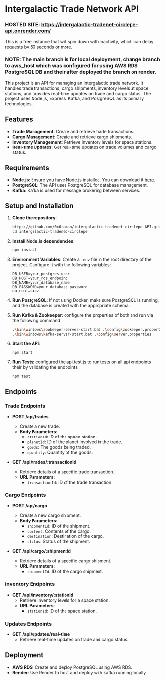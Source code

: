 # Intergalactic Trade Network API

### HOSTED SITE: https://intergalactic-tradenet-circlepe-api.onrender.com/
This is a free instance that will spin down with inactivity, which can delay requests by 50 seconds or more.

### NOTE: The main branch is for local deployment, change branch to aws_host which was configured for using AWS RDS PostgreSQL DB and their after deployed the branch on render.

This project is an API for managing an intergalactic trade network. It handles trade transactions, cargo shipments, inventory levels at space stations, and provides real-time updates on trade and cargo status. The project uses Node.js, Express, Kafka, and PostgreSQL as its primary technologies.

## Features

- **Trade Management**: Create and retrieve trade transactions.
- **Cargo Management**: Create and retrieve cargo shipments.
- **Inventory Management**: Retrieve inventory levels for space stations.
- **Real-time Updates**: Get real-time updates on trade volumes and cargo status.

## Requirements

- **Node.js**: Ensure you have Node.js installed. You can download it [here](https://nodejs.org/).
- **PostgreSQL**: The API uses PostgreSQL for database management.
- **Kafka**: Kafka is used for message brokering between services.

## Setup and Installation

1. **Clone the repository**:
    ```bash
    https://github.com/0x0raman/intergalactic-tradenet-circlepe-API.git
    cd intergalactic-tradenet-circlepe
    ```

2. **Install Node.js dependencies**:
    ```bash
    npm install
    ```

3. **Environment Variables**: Create a `.env` file in the root directory of the project. Configure it with the following variables:
    ```plaintext
    DB_USER=your_postgres_user
    DB_HOST=your_rds_endpoint
    DB_NAME=your_database_name
    DB_PASSWORD=your_database_password
    DB_PORT=5432
    ```

4. **Run PostgreSQL**: If not using Docker, make sure PostgreSQL is running, and the database is created with the appropriate schema.

5. **Run Kafka & Zookeeper**: configure the properties of both and run via the following command
    ```bash
    .\bin\windows\zookeeper-server-start.bat .\config\zookeeper.properties
    .\bin\windows\kafka-server-start.bat .\config\server.properties
    ```

6. **Start the API**:
    ```bash
    npm start
    ```

7. **Run Tests**: configured the api.test.js to run tests on all api endpoints their by validating the endpoints
    ```bash
    npm test
    ```

## Endpoints

### Trade Endpoints

- **POST /api/trades**
    - Create a new trade.
    - **Body Parameters**: 
        - `stationId`: ID of the space station.
        - `planetId`: ID of the planet involved in the trade.
        - `goods`: The goods being traded.
        - `quantity`: Quantity of the goods.

- **GET /api/trades/:transactionId**
    - Retrieve details of a specific trade transaction.
    - **URL Parameters**:
        - `transactionId`: ID of the trade transaction.

### Cargo Endpoints

- **POST /api/cargo**
    - Create a new cargo shipment.
    - **Body Parameters**: 
        - `shipmentId`: ID of the shipment.
        - `content`: Contents of the cargo.
        - `destination`: Destination of the cargo.
        - `status`: Status of the shipment.

- **GET /api/cargo/:shipmentId**
    - Retrieve details of a specific cargo shipment.
    - **URL Parameters**:
        - `shipmentId`: ID of the cargo shipment.

### Inventory Endpoints

- **GET /api/inventory/:stationId**
    - Retrieve inventory levels for a space station.
    - **URL Parameters**:
        - `stationId`: ID of the space station.

### Updates Endpoints

- **GET /api/updates/real-time**
    - Retrieve real-time updates on trade and cargo status.

## Deployment
- **AWS RDS**: Create and deploy PostgreSQL using AWS RDS.
- **Render**: Use Render to host and deploy with kafka running locally

